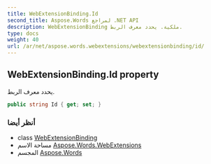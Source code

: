 ```yaml
---
title: WebExtensionBinding.Id
second_title: Aspose.Words لمراجع .NET API
description: WebExtensionBinding ملكية. يحدد معرف الربط.
type: docs
weight: 40
url: /ar/net/aspose.words.webextensions/webextensionbinding/id/
---
```

## WebExtensionBinding.Id property

يحدد معرف الربط.

```csharp
public string Id { get; set; }
```

### أنظر أيضا

* class [WebExtensionBinding](../)
* مساحة الاسم [Aspose.Words.WebExtensions](../../webextensionbinding/)
* المجسم [Aspose.Words](../../../)


